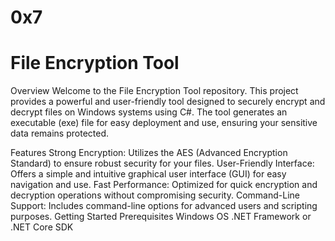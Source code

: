 # 0x7 <h1>File Encryption Tool</h1>
Overview
Welcome to the File Encryption Tool repository. This project provides a powerful and user-friendly tool designed to securely encrypt and decrypt files on Windows systems using C#. The tool generates an executable (exe) file for easy deployment and use, ensuring your sensitive data remains protected.

Features
Strong Encryption: Utilizes the AES (Advanced Encryption Standard) to ensure robust security for your files.
User-Friendly Interface: Offers a simple and intuitive graphical user interface (GUI) for easy navigation and use.
Fast Performance: Optimized for quick encryption and decryption operations without compromising security.
Command-Line Support: Includes command-line options for advanced users and scripting purposes.
Getting Started
Prerequisites
Windows OS
.NET Framework or .NET Core SDK
